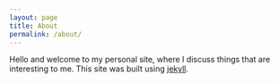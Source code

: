 ```yaml
---
layout: page
title: About
permalink: /about/
---
```


Hello and welcome to my personal site, where I discuss things that are interesting to me.  This site was built using [jekyll][jekyll-organization].

[jekyll-organization]: https://github.com/jekyll
